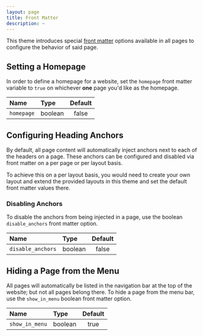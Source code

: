 ```yaml
---
layout: page
title: Front Matter
description: ~
---
```


This theme introduces special [front matter](https://jekyllrb.com/docs/front-matter/) options available in all pages to configure the behavior of said page.

## Setting a Homepage

In order to define a homepage for a website, set the `homepage` front matter variable to `true` on whichever **one** page you'd like as the homepage.

| Name       | Type    | Default |
|:-----------|:--------|:-------:|
| `homepage` | boolean |  false  |

## Configuring Heading Anchors

By default, all page content will automatically inject anchors next to each of the headers on a page. These anchors can be configured and disabled via front matter on a per page or per layout basis.

To achieve this on a per layout basis, you would need to create your own layout and extend the provided layouts in this theme and set the default front matter values there.

### Disabling Anchors

To disable the anchors from being injected in a page, use the boolean `disable_anchors` front matter option.

| Name              | Type    | Default |
|:------------------|:--------|:-------:|
| `disable_anchors` | boolean |  false  |

## Hiding a Page from the Menu

All pages will automatically be listed in the navigation bar at the top of the website; but not all pages belong there. To hide a page from the menu bar, use the `show_in_menu` boolean front matter option.

| Name           | Type    | Default |
|:---------------|:--------|:-------:|
| `show_in_menu` | boolean |  true   |
